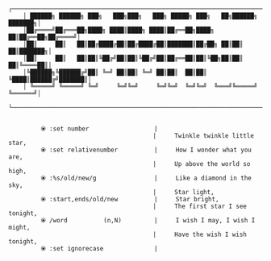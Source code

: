        ┌─────────────────────────────────────────────────────────────────────────┐
        │ ██████╗ ██████╗ ███╗   ███╗███╗   ███╗ █████╗ ███╗   ██╗██████╗ ███████╗│
        │██╔════╝██╔═══██╗████╗ ████║████╗ ████║██╔══██╗████╗  ██║██╔══██╗██╔════╝│
        │██║     ██║   ██║██╔████╔██║██╔████╔██║███████║██╔██╗ ██║██║  ██║███████╗│
        │██║     ██║   ██║██║╚██╔╝██║██║╚██╔╝██║██╔══██║██║╚██╗██║██║  ██║╚════██║│
        │╚██████╗╚██████╔╝██║ ╚═╝ ██║██║ ╚═╝ ██║██║  ██║██║ ╚████║██████╔╝███████║│
        │ ╚═════╝ ╚═════╝ ╚═╝     ╚═╝╚═╝     ╚═╝╚═╝  ╚═╝╚═╝  ╚═══╝╚═════╝ ╚══════╝│
        └─────────────────────────────────────────────────────────────────────────┘


             ⦿ :set number                  |
                                            |     Twinkle twinkle little star, 
             ⦿ :set relativenumber          |     How I wonder what you are,   
                                            |     Up above the world so high,  
             ⦿ :%s/old/new/g                |     Like a diamond in the sky,   
                                            |     Star light,                  
             ⦿ :start,ends/old/new          |     Star bright,                 
                                            |     The first star I see tonight,
             ⦿ /word          (n,N)         |     I wish I may, I wish I might,
                                            |     Have the wish I wish tonight,
             ⦿ :set ignorecase              |
